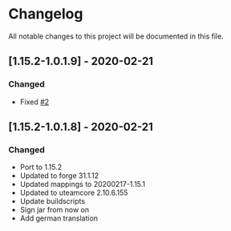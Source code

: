 # Changelog
All notable changes to this project will be documented in this file.

## [1.15.2-1.0.1.9] - 2020-02-21
### Changed
 - Fixed [#2](https://github.com/MC-U-Team/Music-Player/issues/2)

## [1.15.2-1.0.1.8] - 2020-02-21
### Changed
 - Port to 1.15.2
 - Updated to forge 31.1.12
 - Updated mappings to 20200217-1.15.1
 - Updated to uteamcore 2.10.6.155
 - Update buildscripts
 - Sign jar from now on
 - Add german translation